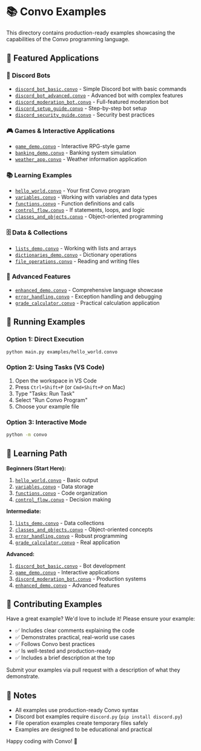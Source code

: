 # 📚 Convo Examples

This directory contains production-ready examples showcasing the capabilities of the Convo programming language.

## 🌟 Featured Applications

### 🤖 **Discord Bots**
- [`discord_bot_basic.convo`](discord_bot_basic.convo) - Simple Discord bot with basic commands
- [`discord_bot_advanced.convo`](discord_bot_advanced.convo) - Advanced bot with complex features
- [`discord_moderation_bot.convo`](discord_moderation_bot.convo) - Full-featured moderation bot
- [`discord_setup_guide.convo`](discord_setup_guide.convo) - Step-by-step bot setup
- [`discord_security_guide.convo`](discord_security_guide.convo) - Security best practices

### 🎮 **Games & Interactive Applications**
- [`game_demo.convo`](game_demo.convo) - Interactive RPG-style game
- [`banking_demo.convo`](banking_demo.convo) - Banking system simulation
- [`weather_app.convo`](weather_app.convo) - Weather information application

### 📚 **Learning Examples**
- [`hello_world.convo`](hello_world.convo) - Your first Convo program
- [`variables.convo`](variables.convo) - Working with variables and data types
- [`functions.convo`](functions.convo) - Function definitions and calls
- [`control_flow.convo`](control_flow.convo) - If statements, loops, and logic
- [`classes_and_objects.convo`](classes_and_objects.convo) - Object-oriented programming

### 🗄️ **Data & Collections**
- [`lists_demo.convo`](lists_demo.convo) - Working with lists and arrays
- [`dictionaries_demo.convo`](dictionaries_demo.convo) - Dictionary operations
- [`file_operations.convo`](file_operations.convo) - Reading and writing files

### 🔧 **Advanced Features**
- [`enhanced_demo.convo`](enhanced_demo.convo) - Comprehensive language showcase
- [`error_handling.convo`](error_handling.convo) - Exception handling and debugging
- [`grade_calculator.convo`](grade_calculator.convo) - Practical calculation application

## 🚀 Running Examples

### Option 1: Direct Execution
```bash
python main.py examples/hello_world.convo
```

### Option 2: Using Tasks (VS Code)
1. Open the workspace in VS Code
2. Press `Ctrl+Shift+P` (or `Cmd+Shift+P` on Mac)
3. Type "Tasks: Run Task"
4. Select "Run Convo Program"
5. Choose your example file

### Option 3: Interactive Mode
```bash
python -m convo
```

## 📖 Learning Path

**Beginners (Start Here):**
1. [`hello_world.convo`](hello_world.convo) - Basic output
2. [`variables.convo`](variables.convo) - Data storage
3. [`functions.convo`](functions.convo) - Code organization
4. [`control_flow.convo`](control_flow.convo) - Decision making

**Intermediate:**
1. [`lists_demo.convo`](lists_demo.convo) - Data collections
2. [`classes_and_objects.convo`](classes_and_objects.convo) - Object-oriented concepts
3. [`error_handling.convo`](error_handling.convo) - Robust programming
4. [`grade_calculator.convo`](grade_calculator.convo) - Real application

**Advanced:**
1. [`discord_bot_basic.convo`](discord_bot_basic.convo) - Bot development
2. [`game_demo.convo`](game_demo.convo) - Interactive applications
3. [`discord_moderation_bot.convo`](discord_moderation_bot.convo) - Production systems
4. [`enhanced_demo.convo`](enhanced_demo.convo) - Advanced features

## 🤝 Contributing Examples

Have a great example? We'd love to include it! Please ensure your example:

- ✅ Includes clear comments explaining the code
- ✅ Demonstrates practical, real-world use cases
- ✅ Follows Convo best practices
- ✅ Is well-tested and production-ready
- ✅ Includes a brief description at the top

Submit your examples via pull request with a description of what they demonstrate.

## 📝 Notes

- All examples use production-ready Convo syntax
- Discord bot examples require `discord.py` (`pip install discord.py`)
- File operation examples create temporary files safely
- Examples are designed to be educational and practical

Happy coding with Convo! 🎉

